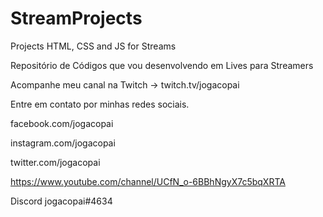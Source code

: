# StreamProjects
Projects HTML, CSS and JS for Streams

Repositório de Códigos que vou desenvolvendo em Lives para Streamers

Acompanhe meu canal na Twitch -> twitch.tv/jogacopai

Entre em contato por minhas redes sociais.

facebook.com/jogacopai

instagram.com/jogacopai

twitter.com/jogacopai

https://www.youtube.com/channel/UCfN_o-6BBhNgyX7c5bqXRTA

Discord jogacopai#4634

